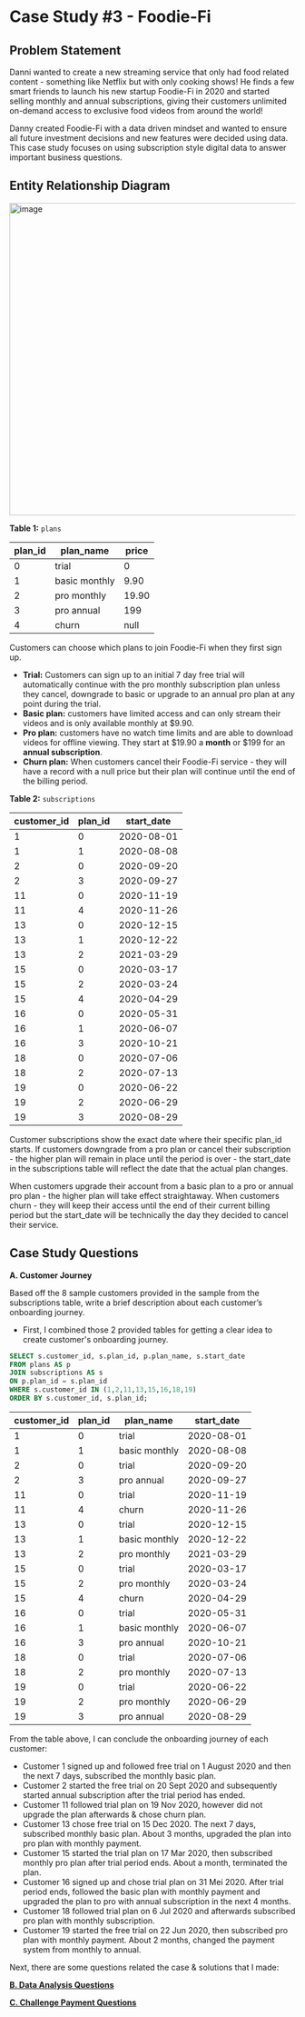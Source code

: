 # Case Study #3 - Foodie-Fi

## Problem Statement
Danni wanted to create a new streaming service that only had food related content - something like Netflix but with only cooking shows!
He finds a few smart friends to launch his new startup Foodie-Fi in 2020 and started selling monthly and annual subscriptions, 
giving their customers unlimited on-demand access to exclusive food videos from around the world!

Danny created Foodie-Fi with a data driven mindset and wanted to ensure all future investment decisions and new features were decided using data. 
This case study focuses on using subscription style digital data to answer important business questions.

## Entity Relationship Diagram

<img width="550" alt="image" src="https://user-images.githubusercontent.com/104567399/221893318-5988e3ba-f2f5-4026-9443-54804d15f182.png">

**Table 1:** ```plans```

|plan_id|	plan_name|	price|
|---|---|---|
|0|	trial|	0|
|1	|basic monthly|	9.90|
|2	|pro monthly	|19.90|
|3|	pro annual|	199|
|4|	churn	|null|

Customers can choose which plans to join Foodie-Fi when they first sign up. 

- **Trial:** Customers can sign up to an initial 7 day free trial will automatically continue with the pro monthly subscription plan 
unless they cancel, downgrade to basic or upgrade to an annual pro plan at any point during the trial.
- **Basic plan:** customers have limited access and can only stream their videos and is only available monthly at $9.90.
- **Pro plan:** customers have no watch time limits and are able to download videos for offline viewing. 
They start at $19.90 a **month** or $199 for an **annual subscription**.
- **Churn plan:** When customers cancel their Foodie-Fi service - they will have a record with a null price 
but their plan will continue until the end of the billing period.

**Table 2:** ```subscriptions```

|customer_id	|plan_id	|start_date|
|---|---|---|
|1|	0|	2020-08-01|
|1	|1	|2020-08-08|
|2	|0	|2020-09-20|
|2	|3|	2020-09-27|
|11|	0	|2020-11-19|
|11	|4	|2020-11-26|
|13	|0	|2020-12-15|
|13	|1	|2020-12-22|
|13	|2	|2021-03-29|
|15	|0	|2020-03-17|
|15	|2	|2020-03-24|
|15	|4	|2020-04-29|
|16	|0	|2020-05-31|
|16	|1	|2020-06-07|
|16	|3	|2020-10-21|
|18	|0	|2020-07-06|
|18	|2	|2020-07-13|
|19	|0	|2020-06-22|
|19	|2	|2020-06-29|
|19	|3|	2020-08-29|

Customer subscriptions show the exact date where their specific plan_id starts. 
If customers downgrade from a pro plan or cancel their subscription - the higher plan will remain in place until the period is over - 
the start_date in the subscriptions table will reflect the date that the actual plan changes.

When customers upgrade their account from a basic plan to a pro or annual pro plan - the higher plan will take effect straightaway.
When customers churn - they will keep their access until the end of their current billing period but the start_date will be technically the day they decided to cancel their service.


## Case Study Questions

**A. Customer Journey**

Based off the 8 sample customers provided in the sample from the subscriptions table, 
write a brief description about each customer’s onboarding journey.

- First, I combined those 2 provided tables for getting a clear idea to create customer's onboarding journey. 

```sql
SELECT s.customer_id, s.plan_id, p.plan_name, s.start_date
FROM plans AS p
JOIN subscriptions AS s
ON p.plan_id = s.plan_id
WHERE s.customer_id IN (1,2,11,13,15,16,18,19)
ORDER BY s.customer_id, s.plan_id;
```

|customer_id	|plan_id|	plan_name|	start_date|
|---|---|---|---|
|1	|0	|trial	|2020-08-01|
|1|	1	|basic monthly	|2020-08-08|
|2	|0	|trial	|2020-09-20|
|2|	3	|pro annual	|2020-09-27|
|11	|0|	trial	|2020-11-19|
|11	|4	|churn	|2020-11-26|
|13	|0	|trial	|2020-12-15|
|13	|1	|basic monthly	|2020-12-22|
|13	|2	|pro monthly	|2021-03-29|
|15	|0	|trial	|2020-03-17|
|15	|2	|pro monthly	|2020-03-24|
|15	|4	|churn|	2020-04-29|
|16	|0	|trial	|2020-05-31|
|16	|1	|basic monthly	|2020-06-07|
|16	|3	|pro annual	|2020-10-21|
|18	|0	|trial|	2020-07-06|
|18	|2	|pro monthly|	2020-07-13|
|19	|0	|trial	|2020-06-22|
|19	|2|	pro monthly|	2020-06-29|
|19	|3|	pro annual	|2020-08-29|

From the table above, I can conclude the onboarding journey of each customer: 
- Customer 1 signed up and followed free trial on 1 August 2020 and then the next 7 days, subscribed the monthly basic plan.
- Customer 2 started the free trial on 20 Sept 2020 and subsequently started annual subscription after the trial period has ended.
- Customer 11 followed trial plan on 19 Nov 2020, however did not upgrade the plan afterwards & chose churn plan.
- Customer 13 chose free trial on 15 Dec 2020. The next 7 days, subscribed monthly basic plan. About 3 months, upgraded the plan into pro plan with monthly payment.
- Customer 15 started the trial plan on 17 Mar 2020, then subscribed monthly pro plan after trial period ends. About a month, terminated the plan. 
- Customer 16 signed up and chose trial plan on 31 Mei 2020. After trial period ends, followed the basic plan with monthly payment and upgraded the plan to pro with annual subscription in the next 4 months.
- Customer 18 followed trial plan on 6 Jul 2020 and afterwards subscribed pro plan with monthly subscription. 
- Customer 19 started the free trial on 22 Jun 2020, then subscribed pro plan with monthly payment. About 2 months, changed the payment system from monthly to annual.

Next, there are some questions related the case & solutions that I made:

[**B. Data Analysis Questions**](https://github.com/eunikehp/SQL-Case-Studies/blob/main/Case%20Study%20%233%20-%20Foodie-Fi/B.%20Data%20Analysis%20Questions.md)

[**C. Challenge Payment Questions**](https://github.com/eunikehp/SQL-Case-Studies/blob/main/Case%20Study%20%233%20-%20Foodie-Fi/C.%20Challenge%20Payment%20Question.md)



